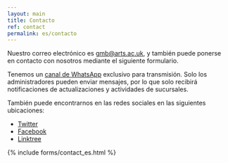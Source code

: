 ```yaml
---
layout: main
title: Contacto
ref: contact
permalink: es/contacto
---
```


Nuestro correo electrónico es gmb@arts.ac.uk, y también puede ponerse en contacto con nosotros mediante el siguiente formulario.

Tenemos un <a href="https://chat.whatsapp.com/IgCBmZJHYlX4M3TU1A41eS">canal de WhatsApp</a> exclusivo para transmisión. Solo los administradores pueden enviar mensajes, por lo que solo recibirá notificaciones de actualizaciones y actividades de sucursales.

También puede encontrarnos en las redes sociales en las siguientes ubicaciones:

* [Twitter]("https://twitter.com/GMBSLU")
* [Facebook]("https://facebook.com/GMBSLU")
* [Linktree]("https://t.co/3XiVSgPmss")

{% include forms/contact_es.html %}